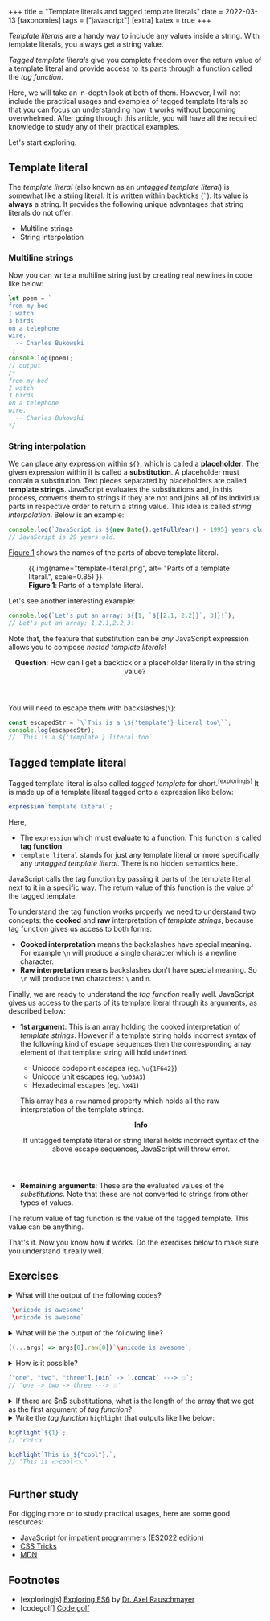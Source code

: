 +++
title = "Template literals and tagged template literals"
date = 2022-03-13
[taxonomies]
tags = ["javascript"]
[extra]
katex = true
+++

*Template literal*s are a handy way to include any values inside a string. With template literals, you always get a string value.

*Tagged template literal*s give you complete freedom over the return value of a template literal and provide access to its parts through a function called the _tag function_.

Here, we will take an in-depth look at both of them. However, I will not include the practical usages and examples of tagged template literals so that you can focus on understanding how it works without becoming overwhelmed. After going through this article, you will have all the required knowledge to study any of their practical examples.

Let's start exploring.

## Template literal

The _template literal_ (also known as an _untagged template literal_) is somewhat like a string literal. It is written within backticks (`` ` ``). Its value is **always** a string. It provides the following unique advantages that string literals do not offer:

- Multiline strings
- String interpolation

### Multiline strings

Now you can write a multiline string just by creating real newlines in code like below:

```javascript
let poem = `
from my bed
I watch
3 birds
on a telephone
wire.
  -- Charles Bukowski 
`;
console.log(poem);
// output
/*
from my bed
I watch
3 birds
on a telephone
wire.
  -- Charles Bukowski 
*/
```

### String interpolation

We can place any expression within `${}`, which is called a **placeholder**. The given expression within it is called a **substitution**. A placeholder must contain a substitution. Text pieces separated by placeholders are called **template strings**. JavaScript evaluates the substitutions and, in this process, converts them to strings if they are not and joins all of its individual parts in respective order to return a string value. This idea is called _string interpolation_. Below is an example:

```js
console.log(`JavaScript is ${new Date().getFullYear() - 1995} years old.`);
// JavaScript is 29 years old.
```

[Figure 1](#fig-1) shows the names of the parts of above template literal.

<figure id="fig-1">
{{ img(name="template-literal.png", alt= "Parts of a template literal.", scale=0.85) }}
<figcaption><b>Figure 1</b>: Parts of a template literal.</figcaption>
</figure>

Let's see another interesting example:

```js
console.log(`Let's put an array: ${[1, `${[2.1, 2.2]}`, 3]}!`);
// Let's put an array: 1,2.1,2.2,3!
```

Note that, the feature that substitution can be _any_ JavaScript expression allows you to compose _nested template literals_!

<aside class="admonition">
<header>
<b>Question</b>: How can I get a backtick or a placeholder literally in the string value?
</header>

You will need to escape them with backslashes(`\`):

```js
const escapedStr = `\`This is a \${'template'} literal too\``;
console.log(escapedStr);
// `This is a ${'template'} literal too`
```

</aside>

## Tagged template literal

Tagged template literal is also called _tagged template_ for short.<sup data-fnref>[exploringjs]</sup> It is made up of a template literal tagged onto a expression like below:

```js
expression`template literal`;
```

Here,

- The `expression` which must evaluate to a function. This function is called **tag function**.
- `template literal` stands for just any template literal or more specifically any _untagged template literal_. There is no hidden semantics here.

JavaScript calls the tag function by passing it parts of the template literal next to it in a specific way. The return value of this function is the value of the tagged template.

To understand the tag function works properly we need to understand two concepts: the **cooked** and **raw** interpretation of _template strings_, because tag function gives us access to both forms:

- **Cooked interpretation** means the backslashes have special meaning. For example `\n` will produce a single character which is a newline character.
- **Raw interpretation** means backslashes don't have special meaning. So `\n` will produce two characters: `\` and `n`.

Finally, we are ready to understand the _tag function_ really well. JavaScript gives us access to the parts of its template literal through its arguments, as described below:

- **1st argument**: This is an array holding the cooked interpretation of _template strings_. However if a template string holds incorrect syntax of the following kind of escape sequences then the corresponding array element of that template string will hold `undefined`.

  - Unicode codepoint escapes (eg. `\u{1F642}`)
  - Unicode unit escapes (eg. `\u03A3`)
  - Hexadecimal escapes (eg. `\x41`)

  This array has a `raw` named property which holds all the raw interpretation of the template strings.

  <aside class="admonition">
  <header>
    <b>Info</b>

  If untagged template literal or string literal holds incorrect syntax of the above escape sequences, JavaScript will throw error.

  </header>

  </aside>

- **Remaining arguments**: These are the evaluated values of the _substitutions_. Note that these are not converted to strings from other types of values.

The return value of tag function is the value of the tagged template. This value can be anything.

That's it. Now you know how it works. Do the exercises below to make sure you understand it really well.

## Exercises

<details>
<summary>
What will the output of the following codes?

```js
'\unicode is awesome'
`\unicode is awesome`
```

</summary>

JavaScript will throw error because invalid unicode escape sequences are not allowed in string and template literals.

</details>

<details>
<summary>
What will be the output of the following line?

```js
((...args) => args[0].raw[0])`\unicode is awesome`;
```

</summary>

```js
"\\unicode is awesome";
```

</details>

<details>
<summary>
How is it possible?

```js
["one", "two", "three"].join` -> `.concat` ---> 💥`;
// 'one -> two -> three ---> 💥'
```

</summary>

`join` and `concat` are not built as tag functions but here they are treated as tag functions.

They both get as their first argument, an array containing a single string. These functions then convert these arrays to strings to continue their job and we get the above output.

Note that if you use placeholders in the template literal, the result will probably not be as expected:

```js
"Hello ".concat`Jimmy, ${"Peter"} and ${"John"}! Welcome`;
// 'Hello Jimmy, , and ,! WelcomePeterJohn'
```

Except doing code golf<sup data-fnref>[codegolf]</sup> I don't recommened using `join` and `concat` like this.

</details>

<details>
<summary>
If there are $n$ substitutions, what is the length of the array that we get as the first argument of <i>tag function</i>?
</summary>

$$
n + 1
$$

This is always true. For example:

```js
tagFunc`${"one"} and two and ${"three"}`;
```

In this case the array will be `['', ' and two and ', '']`. If we didn't get that empty strings, it would be impossible for the tagFunc to decide the order of the parts of the template literal. Say thanks to these useful empty strings!

</details>

<details>
<summary>
Write the <i>tag function</i> <code>highlight</code> that outputs like like below:

```js
highlight`${1}`;
// '👉1👈'

highlight`This is ${"cool"}.`;
// 'This is 👉cool👈.'
```

</summary>

The `reduce` method makes it really easy to do:

```js
const highlight = (strs, ...values) =>
  strs.reduce((result, str, i) => `${result}👉${values[i - 1]}👈${str}`);

console.log(highlight`${1}`);
console.log(highlight`This is ${"cool"}.`);

// '👉1👈'
// 'This is 👉cool👈.'
```

If you are new to the `...` dots syntax above or the `reduce` method, I've written in-depth articles on them. I hope you will find them will helpful:

- [Rest parameter of JavaScript](@/blog/rest-parameter/index.md)
- [How the JavaScript reduce and reduceRight Methods Work](https://www.freecodecamp.org/news/how-reduce-reduceright-works-javascript/)

</details>

## Further study

For digging more or to study practical usages, here are some good resources:

- [JavaScript for impatient programmers (ES2022 edition)](https://exploringjs.com/impatient-js/ch_template-literals.html)
- [CSS Tricks](https://css-tricks.com/template-literals/)
- [MDN](https://developer.mozilla.org/en-US/docs/Web/JavaScript/Reference/Template_literals)

## Footnotes

- [exploringjs] [Exploring ES6](https://exploringjs.com/es6/ch_template-literals.html#sec_introduction-template-literals) by [Dr. Axel Rauschmayer](https://dr-axel.de/)
- [codegolf] [Code golf](https://en.wikipedia.org/wiki/Code_golf)
